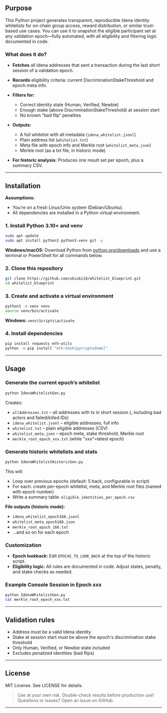 ## Purpose

This Python project generates transparent, reproducible Idena identity whitelists for on-chain group access, reward distribution, or similar trust-based use cases. You can use it to snapshot the eligible participant set at any validation epoch—fully automated, with all eligibility and filtering logic documented in code.

### What does it do?

* **Fetches** all Idena addresses that sent a transaction during the last short session of a validation epoch.
* **Records** eligibility criteria: current DiscriminationStakeThreshold and epoch meta info.
* **Filters for:**

  * Correct identity state (Human, Verified, Newbie)
  * Enough stake (above DiscriminationStakeThreshold) at session start
  * No known “bad flip” penalties
* **Outputs:**

  * A full whitelist with all metadata (`idena_whitelist.jsonl`)
  * Plain address list (`whitelist.txt`)
  * Meta file with epoch info and Merkle root (`whitelist_meta.json`)
  * Merkle root (as a txt file, in historic mode)
* **For historic analysis:** Produces one result set per epoch, plus a summary CSV.

---

## Installation

**Assumptions:**

* You’re on a fresh Linux/Unix system (Debian/Ubuntu).
* All dependencies are installed in a Python virtual environment.

### 1. Install Python 3.10+ and venv

```bash
sudo apt update
sudo apt install python3 python3-venv git -y
```

**Windows/macOS:** Download Python from [python.org/downloads](https://www.python.org/downloads/) and use a terminal or PowerShell for all commands below.

### 2. Clone this repository

```bash
git clone https://github.com/ubiubi18/whitelist_blueprint.git
cd whitelist_blueprint
```

### 3. Create and activate a virtual environment

```bash
python3 -m venv venv
source venv/bin/activate
```

**Windows:** `venv\Scripts\activate`

### 4. Install dependencies

```bash
pip install requests eth-utils
python -m pip install "eth-hash[pycryptodome]"
```
---

## Usage

### Generate the current epoch’s whitelist

```bash
python IdenaWhitelistGen.py
```

Creates:

* `allAddresses.txt` – all addresses with tx in short session (, including bad actors and failed/killed IDs)
* `idena_whitelist.jsonl` – eligible addresses, full info
* `whitelist.txt` – plain eligible addresses (CSV)
* `whitelist_meta.json` – epoch meta, stake threshold, Merkle root
* `merkle_root_epoch_xxx.txt` (while "xxx"=latest epoch)

### Generate historic whitelists and stats

```bash
python IdenaWhitelistHistoricGen.py

```

This will:

* Loop over previous epochs (default: 5 back, configurable in script)
* For each: create per-epoch whitelist, meta, and Merkle root files (named with epoch number)
* Write a summary table: `eligible_identities_per_epoch.csv`

**File outputs (historic mode):**

* `idena_whitelist_epoch166.jsonl`
* `whitelist_meta_epoch166.json`
* `merkle_root_epoch_166.txt`
* ...and so on for each epoch

### Customization

* **Epoch lookback:**
  Edit `EPOCHS_TO_LOOK_BACK` at the top of the historic script.
* **Eligibility logic:**
  All rules are documented in code. Adjust states, penalty, and stake checks as needed.

### Example Console Session in Epoch xxx

```bash
python IdenaWhitelistGen.py
cat merkle_root_epoch_xxx.txt
```

---

## Validation rules

* Address must be a valid Idena identity
* Stake at session start must be above the epoch's discrimination stake threshold
* Only Human, Verified, or Newbie state included
* Excludes penalized identities (bad flips)

---

## License

MIT License. See LICENSE for details.

> Use at your own risk. Double-check results before production use!
> Questions or issues? Open an issue on GitHub.

---
